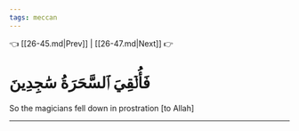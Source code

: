 ```yaml
---
tags: meccan
---
```


👈 [[26-45.md|Prev]] | [[26-47.md|Next]] 👉

# فَأُلۡقِيَ ٱلسَّحَرَةُ سَٰجِدِينَ

So the magicians fell down in prostration [to Allah]

---

